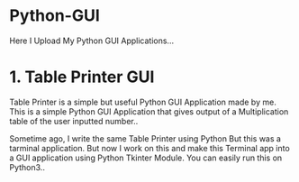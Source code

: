 # Python-GUI
Here I Upload My Python GUI Applications...

<h1>1. Table Printer GUI</h1>
<p>Table Printer is a simple but useful Python GUI Application made by me. This is a simple Python GUI Application that gives output of a Multiplication table of the user inputted number.. </p>
Sometime ago, I write the same Table Printer using Python But this was a tarminal application. But now I work on this and make this Terminal app into a GUI application using Python Tkinter Module. You can easily run this on Python3..</p>
